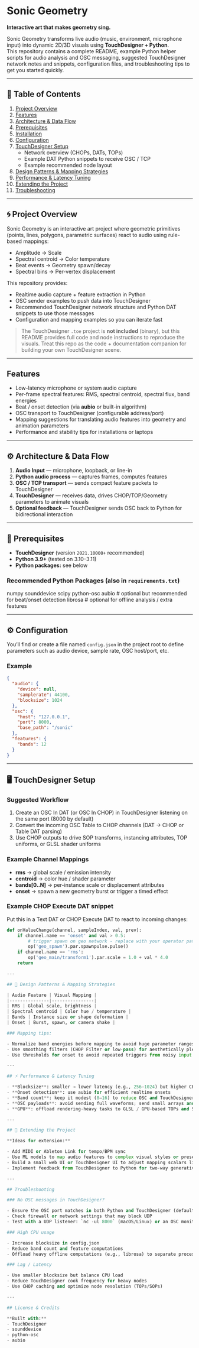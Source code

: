 # Sonic Geometry

**Interactive art that makes geometry sing.**

Sonic Geometry transforms live audio (music, environment, microphone input) into dynamic 2D/3D visuals using **TouchDesigner + Python**.  
This repository contains a complete README, example Python helper scripts for audio analysis and OSC messaging, suggested TouchDesigner network notes and snippets, configuration files, and troubleshooting tips to get you started quickly.

---

## 📖 Table of Contents

1. [Project Overview](#project-overview)
2. [Features](#features)
3. [Architecture & Data Flow](#architecture--data-flow)
4. [Prerequisites](#prerequisites)
5. [Installation](#installation)
6. [Configuration](#configuration)
7. [TouchDesigner Setup](#touchdesigner-setup)
   - Network overview (CHOPs, DATs, TOPs)
   - Example DAT Python snippets to receive OSC / TCP
   - Example recommended node layout
8. [Design Patterns & Mapping Strategies](#design-patterns--mapping-strategies)
9. [Performance & Latency Tuning](#performance--latency-tuning)
10. [Extending the Project](#extending-the-project)
11. [Troubleshooting](#troubleshooting)


---

## 🌀 Project Overview

Sonic Geometry is an interactive art project where geometric primitives (points, lines, polygons, parametric surfaces) react to audio using rule-based mappings:

- Amplitude → Scale  
- Spectral centroid → Color temperature  
- Beat events → Geometry spawn/decay  
- Spectral bins → Per-vertex displacement  

This repository provides:

- Realtime audio capture + feature extraction in Python  
- OSC sender examples to push data into TouchDesigner  
- Recommended TouchDesigner network structure and Python DAT snippets to use those messages  
- Configuration and mapping examples so you can iterate fast  

> The TouchDesigner `.toe` project is **not included** (binary), but this README provides full code and node instructions to reproduce the visuals. Treat this repo as the code + documentation companion for building your own TouchDesigner scene.

---

## Features

- Low-latency microphone or system audio capture  
- Per-frame spectral features: RMS, spectral centroid, spectral flux, band energies  
- Beat / onset detection (via **aubio** or built-in algorithm)  
- OSC transport to TouchDesigner (configurable address/port)  
- Mapping suggestions for translating audio features into geometry and animation parameters  
- Performance and stability tips for installations or laptops  

---

## ⚙️ Architecture & Data Flow

1. **Audio Input** — microphone, loopback, or line-in  
2. **Python audio process** — captures frames, computes features  
3. **OSC / TCP transport** — sends compact feature packets to TouchDesigner  
4. **TouchDesigner** — receives data, drives CHOP/TOP/Geometry parameters to animate visuals  
5. **Optional feedback** — TouchDesigner sends OSC back to Python for bidirectional interaction  

---

## 🧩 Prerequisites

- **TouchDesigner** (version `2021.10000+` recommended)  
- **Python 3.9+** (tested on 3.10–3.11)  
- **Python packages:** see below  

### Recommended Python Packages (also in `requirements.txt`)
numpy
sounddevice
scipy
python-osc
aubio # optional but recommended for beat/onset detection
librosa # optional for offline analysis / extra features


---

## ⚙️ Configuration

You’ll find or create a file named `config.json` in the project root to define parameters such as audio device, sample rate, OSC host/port, etc.

### Example

```json
{
  "audio": {
    "device": null,
    "samplerate": 44100,
    "blocksize": 1024
  },
  "osc": {
    "host": "127.0.0.1",
    "port": 8000,
    "base_path": "/sonic"
  },
  "features": {
    "bands": 12
  }
}
```

---

## 🖥️ TouchDesigner Setup

### Suggested Workflow

1. Create an OSC In DAT (or OSC In CHOP) in TouchDesigner listening on the same port (8000 by default)
2. Convert the incoming OSC Table to CHOP channels (DAT → CHOP or Table DAT parsing)
3. Use CHOP outputs to drive SOP transforms, instancing attributes, TOP uniforms, or GLSL shader uniforms

### Example Channel Mappings

- **rms** → global scale / emission intensity
- **centroid** → color hue / shader parameter
- **bands[0..N]** → per-instance scale or displacement attributes
- **onset** → spawn a new geometry burst or trigger a timed effect

### Example CHOP Execute DAT snippet

Put this in a Text DAT or CHOP Execute DAT to react to incoming changes:

```python
def onValueChange(channel, sampleIndex, val, prev):
    if channel.name == 'onset' and val > 0.5:
        # trigger spawn on geo network - replace with your operator paths
        op('geo_spawn').par.spawnpulse.pulse()
    if channel.name == 'rms':
        op('geo_main/transform1').par.scale = 1.0 + val * 4.0
    return

---

## 🧩 Design Patterns & Mapping Strategies

| Audio Feature | Visual Mapping |
|---------------|----------------|
| RMS | Global scale, brightness |
| Spectral centroid | Color hue / temperature |
| Bands | Instance size or shape deformation |
| Onset | Burst, spawn, or camera shake |

### Mapping tips:

- Normalize band energies before mapping to avoid huge parameter ranges
- Use smoothing filters (CHOP Filter or low-pass) for aesthetically pleasing motion
- Use thresholds for onset to avoid repeated triggers from noisy input

---

## ⚡ Performance & Latency Tuning

- **Blocksize**: smaller → lower latency (e.g., 256–1024) but higher CPU usage
- **Onset detection**: use aubio for efficient realtime onsets
- **Band count**: keep it modest (8–16) to reduce OSC and TouchDesigner cook overhead
- **OSC payloads**: avoid sending full waveforms; send small arrays and scalars
- **GPU**: offload rendering-heavy tasks to GLSL / GPU-based TOPs and SOPs

---

## 🧩 Extending the Project

**Ideas for extension:**

- Add MIDI or Ableton Link for tempo/BPM sync
- Use ML models to map audio features to complex visual styles or presets
- Build a small web UI or TouchDesigner UI to adjust mapping scalars live (via OSC)
- Implement feedback from TouchDesigner to Python for two-way generative systems

---

## Troubleshooting

### No OSC messages in TouchDesigner?

- Ensure the OSC port matches in both Python and TouchDesigner (default 8000)
- Check firewall or network settings that may block UDP
- Test with a UDP listener: `nc -ul 8000` (macOS/Linux) or an OSC monitor

### High CPU usage

- Increase blocksize in config.json
- Reduce band count and feature computations
- Offload heavy offline computations (e.g., librosa) to separate processes

### Lag / Latency

- Use smaller blocksize but balance CPU load
- Reduce TouchDesigner cook frequency for heavy nodes
- Use CHOP caching and optimize node resolution (TOPs/SOPs)

---

## License & Credits

**Built with:**
- TouchDesigner
- sounddevice
- python-osc
- aubio
